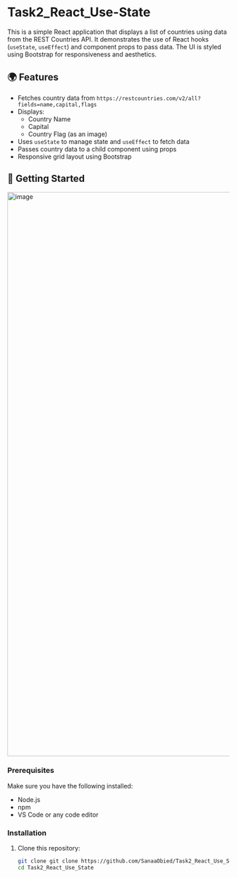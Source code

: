 # Task2_React_Use-State

This is a simple React application that displays a list of countries using data from the REST Countries API. It demonstrates the use of React hooks (`useState`, `useEffect`) and component props to pass data. The UI is styled using Bootstrap for responsiveness and aesthetics.

## 🌍 Features

- Fetches country data from `https://restcountries.com/v2/all?fields=name,capital,flags`
- Displays:
  - Country Name
  - Capital
  - Country Flag (as an image)
- Uses `useState` to manage state and `useEffect` to fetch data
- Passes country data to a child component using props
- Responsive grid layout using Bootstrap

## 🚀 Getting Started
<img width="1280" alt="image" src="https://github.com/user-attachments/assets/a2c3b226-05b3-43ae-a523-12be85001dcc" />


### Prerequisites

Make sure you have the following installed:

- Node.js
- npm
- VS Code or any code editor

### Installation

1. Clone this repository:

   ```bash
   git clone git clone https://github.com/SanaaObied/Task2_React_Use_State_Palsoft
   cd Task2_React_Use_State
